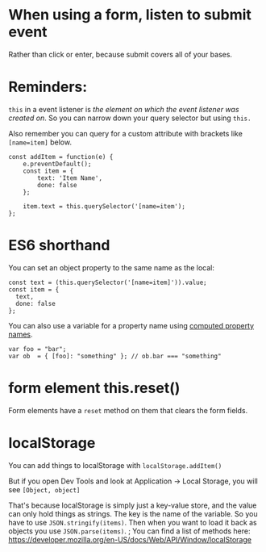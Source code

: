 <h1>When using a form, listen to submit event</h1>
Rather than click or enter, because submit covers all of your bases.

<h1>Reminders:</h1>

`this` in a event listener is <i>the element on which the event listener was created on</i>. So you can narrow down your query selector but using `this.` 

Also remember you can query for a custom attribute with brackets like `[name=item]` below.

    const addItem = function(e) {
        e.preventDefault();
        const item = {
            text: 'Item Name',
            done: false
        };

        item.text = this.querySelector('[name=item');
    };

<h1>ES6 shorthand</h1>

You can set an object property to the same name as the local:

    const text = (this.querySelector('[name=item]')).value;
    const item = {
      text,
      done: false
    };

You can also use a variable for a property name using <a href="https://developer.mozilla.org/en-US/docs/Web/JavaScript/Reference/Operators/Object_initializer#New_notations_in_ECMAScript_2015">computed property names</a>.

    var foo = "bar";
    var ob  = { [foo]: "something" }; // ob.bar === "something"

<h1>form element this.reset()</h1>

Form elements have a `reset` method on them that clears the form fields.

<h1>localStorage</h1>

You can add things to localStorage with `localStorage.addItem()`

But if you open Dev Tools and look at Application -> Local Storage, you will see `[Object, object]`

That's because localStorage is simply just a key-value store, and the value can only hold things as strings. The key is the name of the variable. So you have to use `JSON.stringify(items)`. Then when you want to load it back as objects you use `JSON.parse(items)`.
;
You can find a list of methods here: https://developer.mozilla.org/en-US/docs/Web/API/Window/localStorage